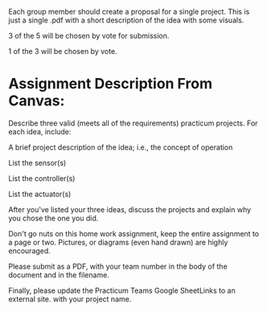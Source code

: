 Each group member should create a proposal for a single project. This is just a single .pdf with a short description of the idea with some visuals. 

3 of the 5 will be chosen by vote for submission.

1 of the 3 will be chosen by vote.


Assignment Description From Canvas:
=================================================================================================
Describe three valid (meets all of the requirements) practicum projects. For each idea, include:

A brief project description of the idea; i.e., the concept of operation

List the sensor(s)

List the controller(s)

List the actuator(s)

After you've listed your three ideas, discuss the projects and explain why you chose the one you did. 

Don't go nuts on this home work assignment, keep the entire assignment to a page or two. Pictures, or diagrams (even hand drawn) are highly encouraged.

Please submit as a PDF, with your team number in the body of the document and in the filename.

Finally, please update the Practicum Teams Google SheetLinks to an external site. with your project name.

